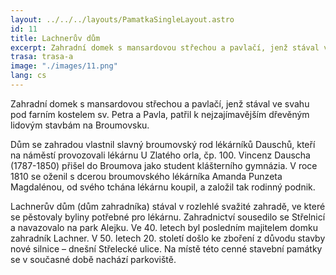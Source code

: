 ```yaml
---
layout: ../../../layouts/PamatkaSingleLayout.astro
id: 11
title: Lachnerův dům
excerpt: Zahradní domek s mansardovou střechou a pavlačí, jenž stával ve svahu pod farním kostelem sv. Petra a Pavla, patřil k nejzajímavějším dřevěným lidovým stavbám na Broumovsku.
trasa: trasa-a
image: "./images/11.png"
lang: cs
---
```


Zahradní domek s mansardovou střechou a pavlačí, jenž stával ve svahu pod farním kostelem sv. Petra a Pavla, patřil k nejzajímavějším dřevěným lidovým stavbám na Broumovsku.

Dům se zahradou vlastnil slavný broumovský rod lékárníků Dauschů, kteří na náměstí provozovali lékárnu U Zlatého orla, čp. 100. Vincenz Dauscha (1787-1850) přišel do Broumova jako student klášterního gymnázia. V roce 1810 se oženil s dcerou broumovského lékárníka Amanda Punzeta Magdalénou, od svého tchána lékárnu koupil, a založil tak rodinný podnik.

Lachnerův dům (dům zahradníka) stával v rozlehlé svažité zahradě, ve které se pěstovaly byliny potřebné pro lékárnu. Zahradnictví sousedilo se Střelnicí a navazovalo na park Alejku. Ve 40. letech byl posledním majitelem domku zahradník Lachner. V 50. letech 20. století došlo ke zboření z důvodu stavby nové silnice – dnešní Střelecké ulice. Na místě této cenné stavební památky se v současné době nachází parkoviště.

